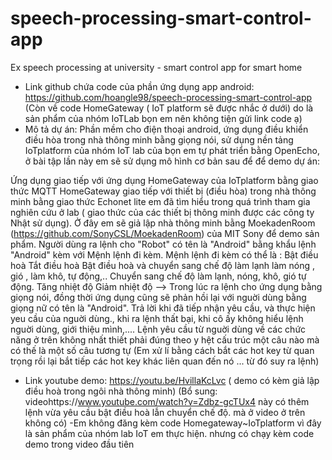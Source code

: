 # speech-processing-smart-control-app
Ex speech processing at university - smart control app for smart home

- Link github chứa code của phần ứng dụng app android: https://github.com/hoangle98/speech-processing-smart-control-app
(Còn về code HomeGateway ( IoT platform sẽ được nhắc ở dưới) do là sản phẩm của nhóm IoTLab bọn em nên không tiện gửi link code ạ)
- Mô tả dự án: Phần mềm cho điện thoại android, ứng dụng điều khiển điều hòa trong nhà thông minh bằng giọng nói, sử dụng nền tảng IoTplatform của nhóm IoT lab của bọn em tự phát triển bằng OpenEcho, ở bài tập lần này em sẽ sử dụng mô hình cơ bản sau để để demo dự án: 

Ứng dụng giao tiếp với ứng dụng HomeGateway của IoTplatform bằng giao thức MQTT
HomeGateway giao tiếp với thiết bị (điều hòa) trong nhà thông minh bằng giao thức Echonet lite em đã tìm hiểu trong quá trình tham gia nghiên cứu ở lab ( giao thức của các thiết bị thông minh được các công ty Nhật sử dụng). 
Ở đây em sẽ giả lập nhà thông minh bằng  MoekadenRoom (https://github.com/SonyCSL/MoekadenRoom) của MIT Sony để demo sản phẩm. 
Người dùng ra lệnh cho "Robot" có tên là "Android" bằng khẩu lệnh "Android" kèm với Mệnh lệnh đi kèm. Mệnh lệnh đi kèm có thể là :
Bật điều hoà
Tắt điều hoà
Bật điều hoà và chuyển sang chế độ làm lạnh làm nóng , gió , làm khô, tự động,..
Chuyển sang chế độ làm lạnh, nóng, khô, gió tự động.
Tăng nhiệt độ
Giảm nhiệt độ
--> Trong lúc ra lệnh cho ứng dụng bằng giọng nói, đồng thời ứng dụng cũng sẽ phản hồi lại với nguời dùng bằng giọng nữ có tên là "Android". Trả lời khi đã tiếp nhận yêu cầu, và thực hiện yeu cầu của nguời dùng., khi ra lệnh thất bại, khi cô ấy không hiểu lệnh nguời dùng, giới thiệu mình,....
Lệnh yêu cầu từ nguời dùng về các chức năng ở trên không nhất thiết phải đúng theo y hệt cấu trúc một câu nào mà có thế là một số câu tương tự (Em xử lí bằng cách bắt các hot key từ quan trọng rồi lại bắt tiếp các hot key khác liên quan đến nó ... từ đó suy ra lệnh)
- Link youtube demo: https://youtu.be/HvillaKcLvc ( demo có kèm giả lập điều hoà trong ngôi nhà thông minh)
(Bổ sung: videohttps://www.youtube.com/watch?v=Zdbz-gcTUx4 này có thêm lệnh vừa yêu cầu bật điều hoà lẫn chuyển chế độ. mà ở video ở trên không có)
-Em không đăng kèm code Homegateway~IoTplatform vì đây là sản phẩm của nhóm lab IoT em thực hiện. nhưng có chạy kèm code demo trong video đầu tiên
